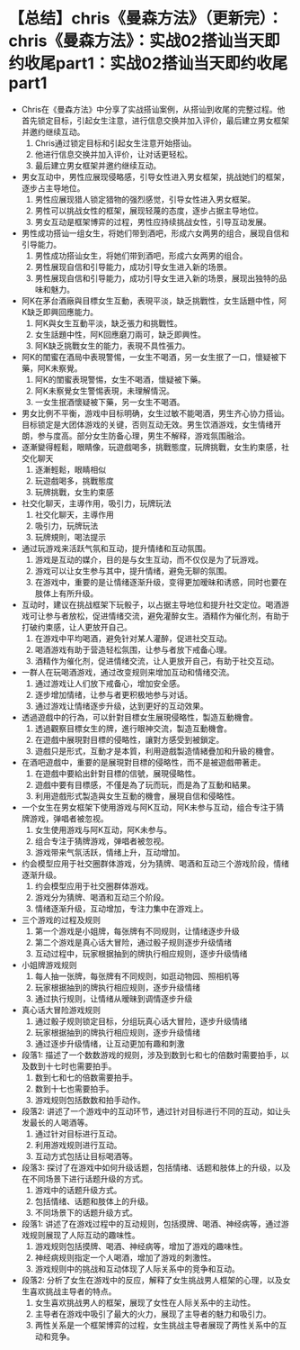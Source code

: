 # 【总结】chris《曼森方法》（更新完）：chris《曼森方法》：实战02搭讪当天即约收尾part1：实战02搭讪当天即约收尾part1

-   Chris在《曼森方法》中分享了实战搭讪案例，从搭讪到收尾的完整过程。他首先锁定目标，引起女生注意，进行信息交换并加入评价，最后建立男女框架并邀约继续互动。
    1.  Chris通过锁定目标和引起女生注意开始搭讪。
    2.  他进行信息交换并加入评价，让对话更轻松。
    3.  最后建立男女框架并邀约继续互动。
-   男女互动中，男性应展现侵略感，引导女性进入男女框架，挑战她们的框架，逐步占主导地位。
    1.  男性应展现猎人锁定猎物的强烈感觉，引导女性进入男女框架。
    2.  男性可以挑战女性的框架，展现轻蔑的态度，逐步占据主导地位。
    3.  男女互动是框架博弈的过程，男性应持续挑战女性，引导互动发展。
-   男性成功搭讪一组女生，将她们带到酒吧，形成六女两男的组合，展现自信和引导能力。
    1.  男性成功搭讪女生，将她们带到酒吧，形成六女两男的组合。
    2.  男性展现自信和引导能力，成功引导女生进入新的场景。
    3.  男性展现自信和引导能力，成功引导女生进入新的场景，展现出独特的品味和魅力。
-   阿K在茅台酒廠與目標女生互動，表現平淡，缺乏挑戰性，女生話題中性，阿K缺乏即興回應能力。
    1.  阿K與女生互動平淡，缺乏張力和挑戰性。
    2.  女生話題中性，阿K回應磨刀兩可，缺乏即興性。
    3.  阿K缺乏挑戰女生的能力，表現不具性張力。
-   阿K的閨蜜在酒局中表現警惕，一女生不喝酒，另一女生抿了一口，懷疑被下藥，阿K未察覺。
    1.  阿K的閨蜜表現警惕，女生不喝酒，懷疑被下藥。
    2.  阿K未察覺女生警惕表現，未理解情況。
    3.  一女生抿酒懷疑被下藥，另一女生不喝酒。
-   男女比例不平衡，游戏中目标明确，女生过敏不能喝酒，男生齐心协力搭讪。目标锁定是大团体游戏的关键，否则互动无效。男生饮酒游戏，女生情绪开朗，参与度高。部分女生防备心理，男生不解释，游戏氛围融洽。
-   逐漸變得輕鬆，眼睛像，玩遊戲喝多，挑戰態度，玩牌挑戰，女生約束感，社交化聊天
    1.  逐漸輕鬆，眼睛相似
    2.  玩遊戲喝多，挑戰態度
    3.  玩牌挑戰，女生約束感
-   社交化聊天，主導作用，吸引力，玩牌玩法
    1.  社交化聊天，主導作用
    2.  吸引力，玩牌玩法
    3.  玩牌規則，喝法提示
-   通过玩游戏来活跃气氛和互动，提升情绪和互动氛围。
    1.  游戏是互动的媒介，目的是与女生互动，而不仅仅是为了玩游戏。
    2.  游戏可以让女生参与其中，提升情绪，避免无聊的氛围。
    3.  在游戏中，重要的是让情绪逐渐升级，变得更加暧昧和诱惑，同时也要在肢体上有所升级。
-   互动时，建议在挑战框架下玩骰子，以占据主导地位和提升社交定位。喝酒游戏可让参与者放松，促进情绪交流，避免灌醉女生。酒精作为催化剂，有助于打破约束感，让人更放开自己。
    1.  在游戏中平均喝酒，避免针对某人灌醉，促进社交互动。
    2.  喝酒游戏有助于营造轻松氛围，让参与者放下戒备心理。
    3.  酒精作为催化剂，促进情绪交流，让人更放开自己，有助于社交互动。
-   一群人在玩喝酒游戏，通过改变规则来增加互动和情绪交流。
    1.  通过游戏让人们放下戒备心，增加安全感。
    2.  逐步增加情绪，让参与者更积极地参与对话。
    3.  通过游戏让情绪逐步升级，达到更好的互动效果。
-   透過遊戲中的行為，可以針對目標女生展現侵略性，製造互動機會。
    1.  透過觀察目標女生的牌，進行眼神交流，製造互動機會。
    2.  在遊戲中展現對目標的侵略性，讓對方感受到被鎖定。
    3.  遊戲只是形式，互動才是本質，利用遊戲製造情緒疊加和升級的機會。
-   在酒吧遊戲中，重要的是展現對目標的侵略性，而不是被遊戲帶著走。
    1.  在遊戲中要給出針對目標的信號，展現侵略性。
    2.  遊戲中要有目標感，不僅是為了玩而玩，而是為了互動和結果。
    3.  利用遊戲形式製造與女生互動的機會，展現自信和侵略性。
-   一个女生在男女框架下使用游戏与阿K互动，阿K未参与互动，组合专注于猜牌游戏，弹唱者被忽视。
    1.  女生使用游戏与阿K互动，阿K未参与。
    2.  组合专注于猜牌游戏，弹唱者被忽视。
    3.  游戏带来气氛活跃，情绪上升，互动增加。
-   约会模型应用于社交圈群体游戏，分为猜牌、喝酒和互动三个游戏阶段，情绪逐渐升级。
    1.  约会模型应用于社交圈群体游戏。
    2.  游戏分为猜牌、喝酒和互动三个阶段。
    3.  情绪逐渐升级，互动增加，专注力集中在游戏上。
-   三个游戏的过程及规则
    1.  第一个游戏是小姐牌，每张牌有不同规则，让情绪逐步升级
    2.  第二个游戏是真心话大冒险，通过骰子规则逐步升级情绪
    3.  互动过程中，玩家根据抽到的牌执行相应规则，逐步升级情绪
-   小姐牌游戏规则
    1.  每人抽一张牌，每张牌有不同规则，如逛动物园、照相机等
    2.  玩家根据抽到的牌执行相应规则，逐步升级情绪
    3.  通过执行规则，让情绪从暧昧到调情逐步升级
-   真心话大冒险游戏规则
    1.  通过骰子规则锁定目标，分组玩真心话大冒险，逐步升级情绪
    2.  玩家根据抽到的牌执行相应规则，逐步升级情绪
    3.  通过逐步升级情绪，让互动更加有趣和刺激
-   段落1: 描述了一个数数游戏的规则，涉及到数到七和七的倍数时需要拍手，以及数到十七时也需要拍手。
    1.  数到七和七的倍数需要拍手。
    2.  数到十七也需要拍手。
    3.  游戏规则包括数数和拍手动作。
-   段落2: 讲述了一个游戏中的互动环节，通过针对目标进行不同的互动，如让头发最长的人喝酒等。
    1.  通过针对目标进行互动。
    2.  利用游戏规则进行互动。
    3.  互动方式包括让目标喝酒等。
-   段落3: 探讨了在游戏中如何升级话题，包括情绪、话题和肢体上的升级，以及在不同场景下进行话题升级的方式。
    1.  游戏中的话题升级方式。
    2.  包括情绪、话题和肢体上的升级。
    3.  不同场景下的话题升级方式。
-   段落1: 讲述了在游戏过程中的互动规则，包括摸牌、喝酒、神经病等，通过游戏规则展现了人际互动的趣味性。
    1.  游戏规则包括摸牌、喝酒、神经病等，增加了游戏的趣味性。
    2.  神经病规则指定一个人喝酒，增加了游戏的刺激性。
    3.  游戏规则中的挑战和互动体现了人际关系中的竞争和互动。
-   段落2: 分析了女生在游戏中的反应，解释了女生挑战男人框架的心理，以及女生喜欢挑战主导者的特点。
    1.  女生喜欢挑战男人的框架，展现了女性在人际关系中的主动性。
    2.  主导者在游戏中吸引了最大的火力，展现了主导者的魅力和吸引力。
    3.  两性关系是一个框架博弈的过程，女生挑战主导者展现了两性关系中的互动和竞争。